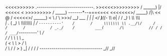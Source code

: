 <<<<>>>>>>           .----------------------------.
                >><<<<>>>>>>>>>         /              ______)
       \|/      \<<<<<  < >>>>>>>>>   /            _____)
 -------*--===<=<<           <<<<<<<>/         _____)
       /|\     << @    /      <<<<<>/       ______) 
              <  \    /  \      >>>/      ___)  ___
                  |  |   |       </      __)__((- \\\\
                  o_|   /        /      __)         \  \\\\ \\\\\\\
                       |  ._    (      __)           \  \\\\\\\\\\\\\\\\
                       | /       `----------'    /       /     \\\\\\\ \\
               .__/\/     /                 /       /          
              / _._/    /         ___(       /\           //
             / / / ___/`---------'         \     /  \
            / /  \ \                             \   \ \_  \
           ( <    \ \                             >  /    \ \
            \/      \\_                          / /       > )
                     \_|                        / /       / /
-------------------------------             _//       _//
